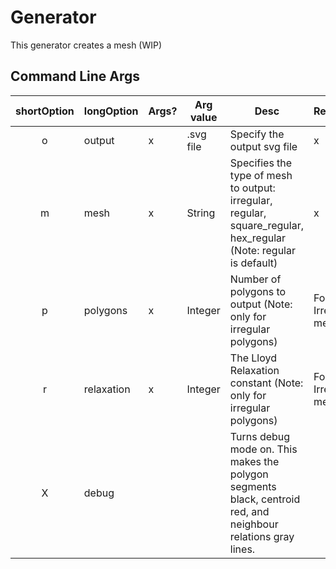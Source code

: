 # Generator

This generator creates a mesh (WIP)

## Command Line Args
| shortOption | longOption | Args? | Arg value | Desc | Required |
|:--:|---------------|------|-------|-----|--------|
| o | output | x | .svg file | Specify the output svg file | x |
| m | mesh | x | String | Specifies the type of mesh to output: irregular, regular, square_regular, hex_regular (Note: regular is default) | x |
| p | polygons | x | Integer | Number of polygons to output (Note: only for irregular polygons) | For Irregular meshes |
| r | relaxation | x | Integer | The Lloyd Relaxation constant (Note: only for irregular polygons) | For Irregular meshes |
| X | debug |  | | Turns debug mode on. This makes the polygon segments black, centroid red, and neighbour relations gray lines. | |